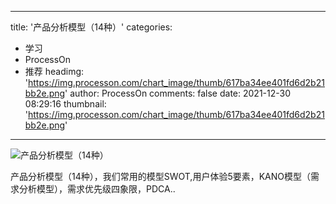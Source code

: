 
---
title: '产品分析模型（14种）'
categories: 
 - 学习
 - ProcessOn
 - 推荐
headimg: 'https://img.processon.com/chart_image/thumb/617ba34ee401fd6d2b21bb2e.png'
author: ProcessOn
comments: false
date: 2021-12-30 08:29:16
thumbnail: 'https://img.processon.com/chart_image/thumb/617ba34ee401fd6d2b21bb2e.png'
---

<div>   
<img class="thumb" alt="产品分析模型（14种）" src="https://img.processon.com/chart_image/thumb/617ba34ee401fd6d2b21bb2e.png" referrerpolicy="no-referrer">
<p>产品分析模型（14种），我们常用的模型SWOT,用户体验5要素，KANO模型（需求分析模型），需求优先级四象限，PDCA..</p>  
</div>
            